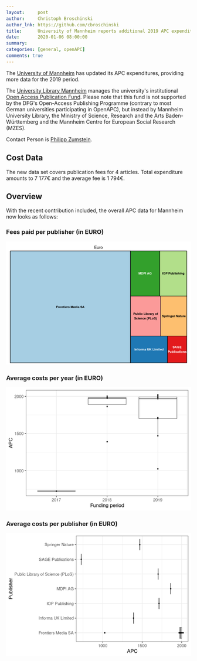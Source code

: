 ```yaml
---
layout:     post
author:     Christoph Broschinski
author_lnk: https://github.com/cbroschinski
title:      University of Mannheim reports additional 2019 APC expenditures
date:       2020-01-06 08:00:00
summary:    
categories: [general, openAPC]
comments: true
---
```





The [University of Mannheim](https://www.uni-mannheim.de/en/) has updated its APC expenditures, providing more data for the 2019 period.

The [University Library Mannheim](https://www.bib.uni-mannheim.de/en/) manages the university's institutional [Open Access Publication Fund](https://www.bib.uni-mannheim.de/en/open-access-publishing-fund/). 
Please note that this fund is not supported by the DFG's Open-Access Publishing Programme (contrary to most German universities participating in OpenAPC), but instead by Mannheim University Library, the Ministry of Science, Research and the Arts Baden-Württemberg and the Mannheim Centre for European Social Research (MZES).

Contact Person is [Philipp Zumstein](mailto:philipp.zumstein@bib.uni-mannheim.de).

## Cost Data



The new data set covers publication fees for 4 articles. Total expenditure amounts to 7 177€ and the average fee is 1 794€.

## Overview

With the recent contribution included, the overall APC data for Mannheim now looks as follows: 

### Fees paid per publisher (in EURO)

![plot of chunk tree_mannheim_2020_01_06_full](/figure/tree_mannheim_2020_01_06_full-1.png)

###  Average costs per year (in EURO)

![plot of chunk box_mannheim_2020_01_06_year_full](/figure/box_mannheim_2020_01_06_year_full-1.png)

###  Average costs per publisher (in EURO)

![plot of chunk box_mannheim_2020_01_06_publisher_full](/figure/box_mannheim_2020_01_06_publisher_full-1.png)

